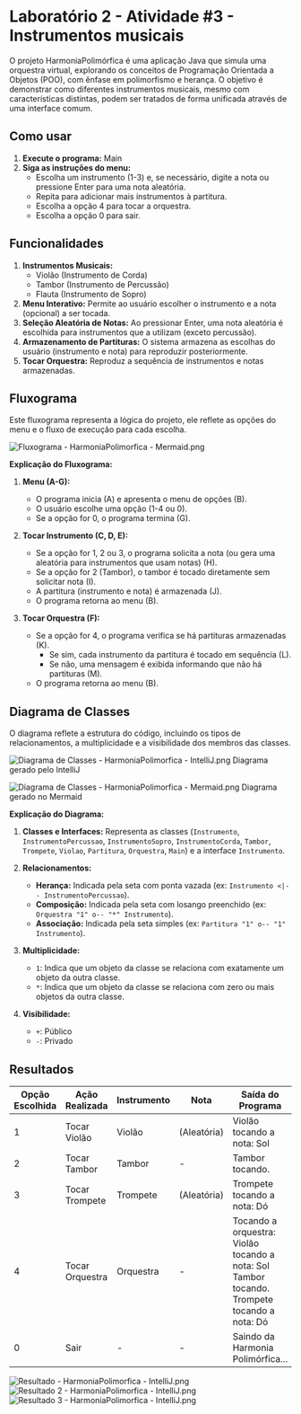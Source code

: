 # Laboratório 2 - Atividade #3 - Instrumentos musicais
O projeto HarmoniaPolimórfica é uma aplicação Java que simula uma orquestra virtual, explorando os conceitos de Programação Orientada a Objetos (POO), com ênfase em polimorfismo e herança. O objetivo é demonstrar como diferentes instrumentos musicais, mesmo com características distintas, podem ser tratados de forma unificada através de uma interface comum.

## Como usar

1. **Execute o programa:** Main
2. **Siga as instruções do menu:**
   * Escolha um instrumento (1-3) e, se necessário, digite a nota ou pressione Enter para uma nota aleatória.
   * Repita para adicionar mais instrumentos à partitura.
   * Escolha a opção 4 para tocar a orquestra.
   * Escolha a opção 0 para sair.

## Funcionalidades
1. **Instrumentos Musicais:**
   * Violão (Instrumento de Corda)
   * Tambor (Instrumento de Percussão)
   * Flauta (Instrumento de Sopro)
2. **Menu Interativo:** Permite ao usuário escolher o instrumento e a nota (opcional) a ser tocada.
3. **Seleção Aleatória de Notas:** Ao pressionar Enter, uma nota aleatória é escolhida para instrumentos que a utilizam (exceto percussão).
4. **Armazenamento de Partituras:** O sistema armazena as escolhas do usuário (instrumento e nota) para reproduzir posteriormente.
5. **Tocar Orquestra:** Reproduz a sequência de instrumentos e notas armazenadas.

## Fluxograma

Este fluxograma representa a lógica do projeto, ele reflete as opções do menu e o fluxo de execução para cada escolha.

![Fluxograma - HarmoniaPolimorfica - Mermaid.png](Fluxograma%20-%20HarmoniaPolimorfica%20-%20Mermaid.png)

**Explicação do Fluxograma:**

1. **Menu (A-G):**

   * O programa inicia (A) e apresenta o menu de opções (B).
   * O usuário escolhe uma opção (1-4 ou 0).
   * Se a opção for 0, o programa termina (G).
2. **Tocar Instrumento (C, D, E):**

   * Se a opção for 1, 2 ou 3, o programa solicita a nota (ou gera uma aleatória para instrumentos que usam notas) (H).
   * Se a opção for 2 (Tambor), o tambor é tocado diretamente sem solicitar nota (I).
   * A partitura (instrumento e nota) é armazenada (J).
   * O programa retorna ao menu (B).
3. **Tocar Orquestra (F):**

   * Se a opção for 4, o programa verifica se há partituras armazenadas (K).
      * Se sim, cada instrumento da partitura é tocado em sequência (L).
      * Se não, uma mensagem é exibida informando que não há partituras (M).
   * O programa retorna ao menu (B).


## Diagrama de Classes

O diagrama reflete a estrutura do código, incluindo os tipos de relacionamentos, a multiplicidade e a visibilidade dos membros das classes.

![Diagrama de Classes - HarmoniaPolimorfica - IntelliJ.png](Diagrama%20de%20Classes%20-%20HarmoniaPolimorfica%20-%20IntelliJ.png)
Diagrama gerado pelo IntelliJ

![Diagrama de Classes - HarmoniaPolimorfica - Mermaid.png](Diagrama%20de%20Classes%20-%20HarmoniaPolimorfica%20-%20Mermaid.png)
Diagrama gerado no Mermaid

**Explicação do Diagrama:**

1. **Classes e Interfaces:** Representa as classes (`Instrumento`, `InstrumentoPercussao`, `InstrumentoSopro`, `InstrumentoCorda`, `Tambor`, `Trompete`, `Violao`, `Partitura`, `Orquestra`, `Main`) e a interface `Instrumento`.

2. **Relacionamentos:**
   * **Herança:** Indicada pela seta com ponta vazada (ex: `Instrumento <|-- InstrumentoPercussao`).
   * **Composição:** Indicada pela seta com losango preenchido (ex: `Orquestra "1" o-- "*" Instrumento`).
   * **Associação:** Indicada pela seta simples (ex: `Partitura "1" o-- "1" Instrumento`).
3. **Multiplicidade:**
      * `1`: Indica que um objeto da classe se relaciona com exatamente um objeto da outra classe.
      * `*`: Indica que um objeto da classe se relaciona com zero ou mais objetos da outra classe.
4. **Visibilidade:**
      * `+`: Público
      * `-`: Privado

## Resultados

| Opção Escolhida | Ação Realizada  | Instrumento | Nota        | Saída do Programa                                                                                    |
|-----------------|-----------------|-------------|-------------|------------------------------------------------------------------------------------------------------|
| 1               | Tocar Violão    | Violão      | (Aleatória) | Violão tocando a nota: Sol                                                                           |
| 2               | Tocar Tambor    | Tambor      | -           | Tambor tocando.                                                                                      |
| 3               | Tocar Trompete  | Trompete    | (Aleatória) | Trompete tocando a nota: Dó                                                                          |
| 4               | Tocar Orquestra | Orquestra   | -           | Tocando a orquestra:<br>Violão tocando a nota: Sol<br>Tambor tocando.<br>Trompete tocando a nota: Dó |
| 0               | Sair            | -           | -           | Saindo da Harmonia Polimórfica...                                                                    |

![Resultado - HarmoniaPolimorfica - IntelliJ.png](Resultado%20-%20HarmoniaPolimorfica%20-%20IntelliJ.png)
![Resultado 2 - HarmoniaPolimorfica - IntelliJ.png](Resultado%202%20-%20HarmoniaPolimorfica%20-%20IntelliJ.png)
![Resultado 3 - HarmoniaPolimorfica - IntelliJ.png](Resultado%203%20-%20HarmoniaPolimorfica%20-%20IntelliJ.png)
